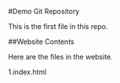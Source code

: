 #Demo Git Repository

This is the first file in this repo.

##Website Contents

Here are the files in the website.

1.index.html















